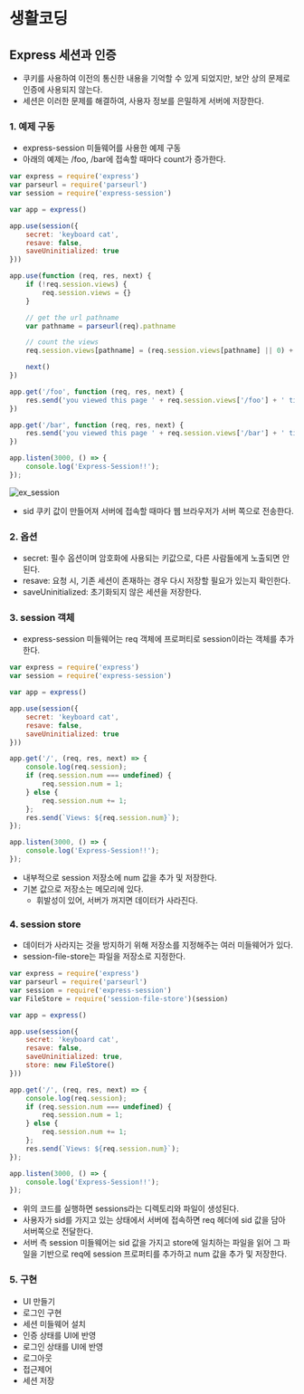 # 생활코딩

## Express 세션과 인증

- 쿠키를 사용하여 이전의 통신한 내용을 기억할 수 있게 되었지만, 보안 상의 문제로 인증에 사용되지 않는다.
- 세션은 이러한 문제를 해결하여, 사용자 정보를 은밀하게 서버에 저장한다.

### 1. 예제 구동

- express-session 미들웨어를 사용한 예제 구동
- 아래의 예제는 /foo, /bar에 접속할 때마다 count가 증가한다.

```javascript
var express = require('express')
var parseurl = require('parseurl')
var session = require('express-session')

var app = express()

app.use(session({
    secret: 'keyboard cat',
    resave: false,
    saveUninitialized: true
}))

app.use(function (req, res, next) {
    if (!req.session.views) {
        req.session.views = {}
    }

    // get the url pathname
    var pathname = parseurl(req).pathname

    // count the views
    req.session.views[pathname] = (req.session.views[pathname] || 0) + 1

    next()
})

app.get('/foo', function (req, res, next) {
    res.send('you viewed this page ' + req.session.views['/foo'] + ' times')
})

app.get('/bar', function (req, res, next) {
    res.send('you viewed this page ' + req.session.views['/bar'] + ' times')
})

app.listen(3000, () => {
    console.log('Express-Session!!');
});
```

![ex_session](https://user-images.githubusercontent.com/38815618/84740330-29654e80-afe8-11ea-99fb-bd43fbe7a0c5.png)

- sid 쿠키 값이 만들어져 서버에 접속할 때마다 웹 브라우저가 서버 쪽으로 전송한다.

### 2. 옵션

- secret: 필수 옵션이며 암호화에 사용되는 키값으로, 다른 사람들에게 노출되면 안된다.
- resave: 요청 시, 기존 세션이 존재하는 경우 다시 저장할 필요가 있는지 확인한다.
- saveUninitialized: 초기화되지 않은 세션을 저장한다.

### 3. session 객체

- express-session 미들웨어는 req 객체에 프로퍼티로 session이라는 객체를 추가한다.

```javascript
var express = require('express')
var session = require('express-session')

var app = express()

app.use(session({
    secret: 'keyboard cat',
    resave: false,
    saveUninitialized: true
}))

app.get('/', (req, res, next) => {
    console.log(req.session);
    if (req.session.num === undefined) {
        req.session.num = 1;
    } else {
        req.session.num += 1;
    };
    res.send(`Views: ${req.session.num}`);
});

app.listen(3000, () => {
    console.log('Express-Session!!');
});
```

- 내부적으로 session 저장소에 num 값을 추가 및 저장한다.
- 기본 값으로 저장소는 메모리에 있다.
  - 휘발성이 있어, 서버가 꺼지면 데이터가 사라진다.

### 4. session store

- 데이터가 사라지는 것을 방지하기 위해 저장소를 지정해주는 여러 미들웨어가 있다.
- session-file-store는 파일을 저장소로 지정한다.

```javascript
var express = require('express')
var parseurl = require('parseurl')
var session = require('express-session')
var FileStore = require('session-file-store')(session)

var app = express()

app.use(session({
    secret: 'keyboard cat',
    resave: false,
    saveUninitialized: true,
    store: new FileStore()
}))

app.get('/', (req, res, next) => {
    console.log(req.session);
    if (req.session.num === undefined) {
        req.session.num = 1;
    } else {
        req.session.num += 1;
    };
    res.send(`Views: ${req.session.num}`);
});

app.listen(3000, () => {
    console.log('Express-Session!!');
});
```

- 위의 코드를 실행하면 sessions라는 디렉토리와 파일이 생성된다.
- 사용자가 sid를 가지고 있는 상태에서 서버에 접속하면 req 헤더에 sid 값을 담아 서버쪽으로 전달한다.
- 서버 측 session 미들웨어는 sid 값을 가지고 store에 일치하는 파일을 읽어 그 파일을 기반으로 req에 session 프로퍼티를 추가하고 num 값을 추가 및 저장한다.

### 5. 구현

- UI 만들기
- 로그인 구현
- 세션 미들웨어 설치
- 인증 상태를 UI에 반영
- 로그인 상태를 UI에 반영
- 로그아웃
- 접근제어
- 세션 저장
